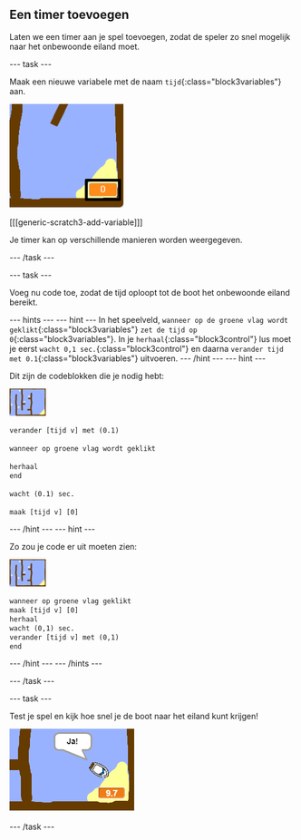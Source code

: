 ## Een timer toevoegen

Laten we een timer aan je spel toevoegen, zodat de speler zo snel mogelijk naar het onbewoonde eiland moet.

--- task ---

Maak een nieuwe variabele met de naam `tijd`{:class="block3variables"} aan.

![screenshot](images/boat-variable-annotated.png)

[[[generic-scratch3-add-variable]]]

Je timer kan op verschillende manieren worden weergegeven.

--- /task ---

--- task ---

Voeg nu code toe, zodat de tijd oploopt tot de boot het onbewoonde eiland bereikt.

--- hints ---
 --- hint --- In het speelveld, `wanneer op de groene vlag wordt geklikt`{:class="block3variables"} `zet de tijd op 0`{:class="block3variables"}. In je `herhaal`{:class="block3control"} lus moet je eerst `wacht 0,1 sec.`{:class="block3control"} en daarna `verander tijd met 0.1`{:class="block3variables"} uitvoeren.
--- /hint ---
 --- hint --- 
 
Dit zijn de codeblokken die je nodig hebt: 

![speelveld](images/stage.png)

```blocks3
verander [tijd v] met (0.1)

wanneer op groene vlag wordt geklikt

herhaal
end

wacht (0.1) sec.

maak [tijd v] [0]
```

--- /hint --- 
--- hint --- 

Zo zou je code er uit moeten zien: 

![speelveld](images/stage.png)

```blocks3
wanneer op groene vlag geklikt
maak [tijd v] [0]
herhaal
wacht (0,1) sec.
verander [tijd v] met (0,1)
end
```

--- /hint ---
--- /hints ---

--- /task ---

--- task ---

Test je spel en kijk hoe snel je de boot naar het eiland kunt krijgen!

![screenshot](images/boat-variable-test.png)

--- /task ---